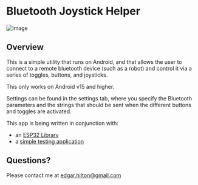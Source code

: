 # Bluetooth Joystick Helper

![image](https://github.com/user-attachments/assets/ddff2c3c-ceba-4667-b8a8-5f1a72fae2ae)


## Overview

This is a simple utility that runs on Android, and that allows the user to connect to a remote bluetooth device (such as a robot)
and control it via a series of toggles, buttons, and joysticks. 

This only works on Android v15 and higher.

Settings can be found in the settings tab, where you specify the Bluetooth parameters and the strings that should be sent when the different buttons and toggles are activated.

This app is being written in conjunction with:
- an [ESP32 Library](https://github.com/efhilton/BluetoothJoystickLibraryESP32)
- a [simple testing application](https://github.com/efhilton/BluetoothJoystickLibraryESP32Test)

## Questions?

Please contact me at [edgar.hilton@gmail.com](mailto:edgar.hilton@gmail.com)
